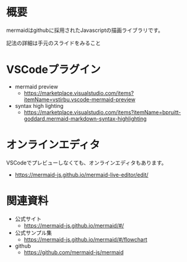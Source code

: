 # 概要
mermaidはgithubに採用されたJavascriptの描画ライブラリです。

記法の詳細は手元のスライドをみること

# VSCodeプラグイン
- mermaid preview
  - https://marketplace.visualstudio.com/items?itemName=vstirbu.vscode-mermaid-preview
- syntax high lighting
  - https://marketplace.visualstudio.com/items?itemName=bpruitt-goddard.mermaid-markdown-syntax-highlighting

# オンラインエディタ
VSCodeでプレビューしなくても、オンラインエディタもあります。
- https://mermaid-js.github.io/mermaid-live-editor/edit/


# 関連資料
- 公式サイト
  - https://mermaid-js.github.io/mermaid/#/
- 公式サンプル集
  - https://mermaid-js.github.io/mermaid/#/flowchart
- github
  - https://github.com/mermaid-js/mermaid
